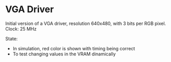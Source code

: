 # VGA Driver

Initial version of a VGA driver, resolution 640x480, with 3 bits per RGB pixel.
Clock: 25 MHz

State:
- In simulation, red color is shown with timing being correct
- To test changing values in the VRAM dinamically
